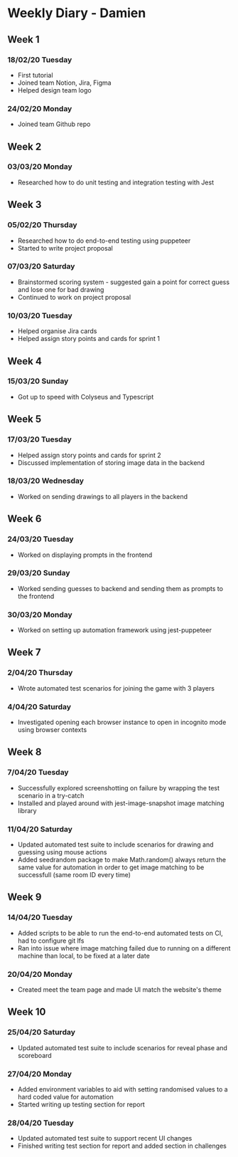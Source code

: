 # Weekly Diary - Damien
## Week 1
### 18/02/20 Tuesday
- First tutorial
- Joined team Notion, Jira, Figma
- Helped design team logo

### 24/02/20 Monday
- Joined team Github repo


## Week 2
### 03/03/20 Monday
- Researched how to do unit testing and integration testing with Jest


## Week 3
### 05/02/20 Thursday
- Researched how to do end-to-end testing using puppeteer
- Started to write project proposal

### 07/03/20 Saturday
- Brainstormed scoring system - suggested gain a point for correct guess and lose one for bad drawing
- Continued to work on project proposal

### 10/03/20 Tuesday
- Helped organise Jira cards
- Helped assign story points and cards for sprint 1


## Week 4
### 15/03/20 Sunday
- Got up to speed with Colyseus and Typescript


## Week 5
### 17/03/20 Tuesday
- Helped assign story points and cards for sprint 2
- Discussed implementation of storing image data in the backend

### 18/03/20 Wednesday
- Worked on sending drawings to all players in the backend


## Week 6
### 24/03/20 Tuesday
- Worked on displaying prompts in the frontend

### 29/03/20 Sunday
- Worked sending guesses to backend and sending them as prompts to the frontend

### 30/03/20 Monday
- Worked on setting up automation framework using jest-puppeteer


## Week 7
### 2/04/20 Thursday
- Wrote automated test scenarios for joining the game with 3 players

### 4/04/20 Saturday
- Investigated opening each browser instance to open in incognito mode using browser contexts


## Week 8
### 7/04/20 Tuesday
- Successfully explored screenshotting on failure by wrapping the test scenario in a try-catch
- Installed and played around with jest-image-snapshot image matching library

### 11/04/20 Saturday
- Updated automated test suite to include scenarios for drawing and guessing using mouse actions
- Added seedrandom package to make Math.random() always return the same value for automation in order to get image matching to be successfull (same room ID every time)


## Week 9
### 14/04/20 Tuesday
- Added scripts to be able to run the end-to-end automated tests on CI, had to configure git lfs
- Ran into issue where image matching failed due to running on a different machine than local, to be fixed at a later date

### 20/04/20 Monday
- Created meet the team page and made UI match the website's theme


## Week 10
### 25/04/20 Saturday
- Updated automated test suite to include scenarios for reveal phase and scoreboard

### 27/04/20 Monday
- Added environment variables to aid with setting randomised values to a hard coded value for automation
- Started writing up testing section for report

### 28/04/20 Tuesday
- Updated automated test suite to support recent UI changes
- Finished writing test section for report and added section in challenges

